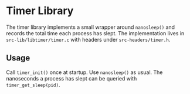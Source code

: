 # Timer Library

The timer library implements a small wrapper around `nanosleep()` and
records the total time each process has slept.  The implementation lives
in `src-lib/libtimer/timer.c` with headers under `src-headers/timer.h`.

## Usage

Call `timer_init()` once at startup.  Use `nanosleep()` as usual.  The
nanoseconds a process has slept can be queried with
`timer_get_sleep(pid)`.
